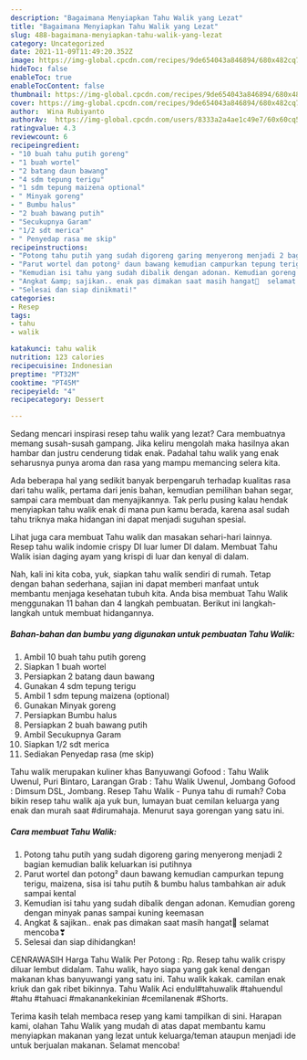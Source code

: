 ```yaml
---
description: "Bagaimana Menyiapkan Tahu Walik yang Lezat"
title: "Bagaimana Menyiapkan Tahu Walik yang Lezat"
slug: 488-bagaimana-menyiapkan-tahu-walik-yang-lezat
category: Uncategorized
date: 2021-11-09T11:49:20.352Z
image: https://img-global.cpcdn.com/recipes/9de654043a846894/680x482cq70/tahu-walik-foto-resep-utama.jpg
hideToc: false
enableToc: true
enableTocContent: false
thumbnail: https://img-global.cpcdn.com/recipes/9de654043a846894/680x482cq70/tahu-walik-foto-resep-utama.jpg
cover: https://img-global.cpcdn.com/recipes/9de654043a846894/680x482cq70/tahu-walik-foto-resep-utama.jpg
author:  Wina Rubiyanto
authorAv:  https://img-global.cpcdn.com/users/8333a2a4ae1c49e7/60x60cq50/avatar.jpg
ratingvalue: 4.3
reviewcount: 6
recipeingredient:
- "10 buah tahu putih goreng"
- "1 buah wortel"
- "2 batang daun bawang"
- "4 sdm tepung terigu"
- "1 sdm tepung maizena optional"
- " Minyak goreng"
- " Bumbu halus"
- "2 buah bawang putih"
- "Secukupnya Garam"
- "1/2 sdt merica"
- " Penyedap rasa me skip"
recipeinstructions:
- "Potong tahu putih yang sudah digoreng garing menyerong menjadi 2 bagian kemudian balik keluarkan isi putihnya"
- "Parut wortel dan potong² daun bawang kemudian campurkan tepung terigu, maizena, sisa isi tahu putih &amp; bumbu halus tambahkan air aduk sampai kental"
- "Kemudian isi tahu yang sudah dibalik dengan adonan. Kemudian goreng dengan minyak panas sampai kuning keemasan"
- "Angkat &amp; sajikan.. enak pas dimakan saat masih hangat🤤  selamat mencoba❣"
- "Selesai dan siap dinikmati!"
categories:
- Resep
tags:
- tahu
- walik

katakunci: tahu walik 
nutrition: 123 calories
recipecuisine: Indonesian
preptime: "PT32M"
cooktime: "PT45M"
recipeyield: "4"
recipecategory: Dessert

---
```



Sedang mencari inspirasi resep tahu walik yang lezat? Cara membuatnya memang susah-susah gampang. Jika keliru mengolah maka hasilnya akan hambar dan justru cenderung tidak enak. Padahal tahu walik yang enak seharusnya punya aroma dan rasa yang mampu memancing selera kita.


Ada beberapa hal yang sedikit banyak berpengaruh terhadap kualitas rasa dari tahu walik, pertama dari jenis bahan, kemudian pemilihan bahan segar, sampai cara membuat dan menyajikannya. Tak perlu pusing kalau hendak menyiapkan tahu walik enak di mana pun kamu berada, karena asal sudah tahu triknya maka hidangan ini dapat menjadi suguhan spesial.

Lihat juga cara membuat Tahu walik dan masakan sehari-hari lainnya. Resep tahu walik indomie crispy DI luar lumer DI dalam. Membuat Tahu Walik isian daging ayam yang krispi di luar dan kenyal di dalam.


Nah, kali ini kita coba, yuk, siapkan tahu walik sendiri di rumah. Tetap dengan bahan sederhana, sajian ini dapat memberi manfaat untuk membantu menjaga kesehatan tubuh kita. Anda bisa membuat Tahu Walik menggunakan 11 bahan dan 4 langkah pembuatan. Berikut ini langkah-langkah untuk membuat hidangannya.

<!--inarticleads1-->

##### Bahan-bahan dan bumbu yang digunakan untuk pembuatan Tahu Walik:

1. Ambil 10 buah tahu putih goreng
1. Siapkan 1 buah wortel
1. Persiapkan 2 batang daun bawang
1. Gunakan 4 sdm tepung terigu
1. Ambil 1 sdm tepung maizena (optional)
1. Gunakan  Minyak goreng
1. Persiapkan  Bumbu halus
1. Persiapkan 2 buah bawang putih
1. Ambil Secukupnya Garam
1. Siapkan 1/2 sdt merica
1. Sediakan  Penyedap rasa (me skip)


Tahu walik merupakan kuliner khas Banyuwangi Gofood : Tahu Walik Uwenul, Puri Bintaro, Larangan Grab : Tahu Walik Uwenul, Jombang Gofood : Dimsum DSL, Jombang. Resep Tahu Walik - Punya tahu di rumah? Coba bikin resep tahu walik aja yuk bun, lumayan buat cemilan keluarga yang enak dan murah saat #dirumahaja. Menurut saya gorengan yang satu ini. 

<!--inarticleads2-->

##### Cara membuat Tahu Walik:

1. Potong tahu putih yang sudah digoreng garing menyerong menjadi 2 bagian kemudian balik keluarkan isi putihnya
1. Parut wortel dan potong² daun bawang kemudian campurkan tepung terigu, maizena, sisa isi tahu putih &amp; bumbu halus tambahkan air aduk sampai kental
1. Kemudian isi tahu yang sudah dibalik dengan adonan. Kemudian goreng dengan minyak panas sampai kuning keemasan
1. Angkat &amp; sajikan.. enak pas dimakan saat masih hangat🤤  selamat mencoba❣
1. Selesai dan siap dihidangkan!

CENRAWASIH Harga Tahu Walik Per Potong : Rp. Resep tahu walik crispy diluar lembut didalam. Tahu walik, hayo siapa yang gak kenal dengan makanan khas banyuwangi yang satu ini. Tahu walik kakak. camilan enak kriuk dan gak ribet bikinnya. Tahu Walik Aci endul#tahuwalik #tahuendul #tahu #tahuaci #makanankekinian #cemilanenak #Shorts. 

Terima kasih telah membaca resep yang kami tampilkan di sini. Harapan kami, olahan Tahu Walik yang mudah di atas dapat membantu kamu menyiapkan makanan yang lezat untuk keluarga/teman ataupun menjadi ide untuk berjualan makanan. Selamat mencoba!

